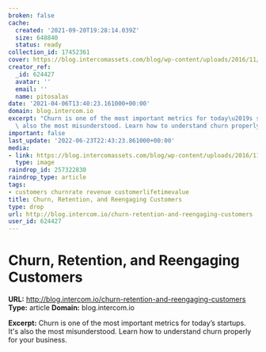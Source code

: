 ```yaml
---
broken: false
cache:
  created: '2021-09-20T19:28:14.039Z'
  size: 648840
  status: ready
collection_id: 17452361
cover: https://blog.intercomassets.com/blog/wp-content/uploads/2016/11/Reduce_Churn_Logo.jpg.optimal.jpg
creator_ref:
  _id: 624427
  avatar: ''
  email: ''
  name: pitosalas
date: '2021-04-06T13:40:23.161000+00:00'
domain: blog.intercom.io
excerpt: "Churn is one of the most important metrics for today\u2019s startups. It's\
  \ also the most misunderstood. Learn how to understand churn properly for your business."
important: false
last_update: '2022-06-23T22:43:23.861000+00:00'
media:
- link: https://blog.intercomassets.com/blog/wp-content/uploads/2016/11/Reduce_Churn_Logo.jpg.optimal.jpg
  type: image
raindrop_id: 257322830
raindrop_type: article
tags:
- customers churnrate revenue customerlifetimevalue
title: Churn, Retention, and Reengaging Customers
type: drop
url: http://blog.intercom.io/churn-retention-and-reengaging-customers
user_id: 624427
---
```


# Churn, Retention, and Reengaging Customers

**URL:** http://blog.intercom.io/churn-retention-and-reengaging-customers
**Type:** article
**Domain:** blog.intercom.io

**Excerpt:** Churn is one of the most important metrics for today’s startups. It's also the most misunderstood. Learn how to understand churn properly for your business.
